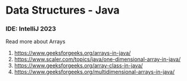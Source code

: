 # Data Structures - Java

### IDE: IntelliJ 2023

Read more about Arrays
1. https://www.geeksforgeeks.org/arrays-in-java/
2. https://www.scaler.com/topics/java/one-dimensional-array-in-java/
3. https://www.geeksforgeeks.org/array-class-in-java/
4. https://www.geeksforgeeks.org/multidimensional-arrays-in-java/